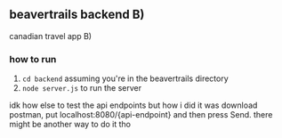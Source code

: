 ## beavertrails backend B)

canadian travel app B)

### how to run

1. `cd backend` assuming you're in the beavertrails directory
2. `node server.js` to run the server

idk how else to test the api endpoints but how i did it was download postman, put localhost:8080/{api-endpoint} and then press Send. there might be another way to do it tho
